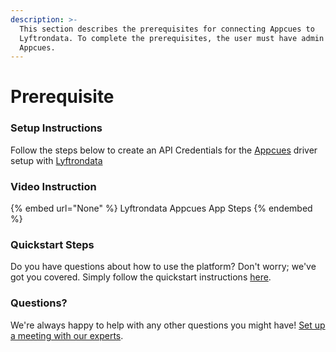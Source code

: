 ```yaml
---
description: >-
  This section describes the prerequisites for connecting Appcues to
  Lyftrondata. To complete the prerequisites, the user must have admin access to
  Appcues.
---
```


# Prerequisite

<mark style="color:blue;"></mark>

### Setup Instructions

Follow the steps below to create an API Credentials for the [Appcues](None) driver setup with [Lyftrondata](https://www.lyftrondata.com)

### Video Instruction

{% embed url="None" %}
Lyftrondata Appcues App Steps
{% endembed %}

### Quickstart Steps

Do you have questions about how to use the platform? Don't worry; we've got you covered. Simply follow the quickstart instructions [here](README.md).

### Questions? <a href="#questions" id="questions"></a>

We're always happy to help with any other questions you might have! [Set up a meeting with our experts](https://www.lyftrondata.com/book-a-meeting/).

